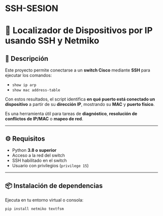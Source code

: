 # SSH-SESION
# 🧠 Localizador de Dispositivos por IP usando SSH y Netmiko

## 📜 Descripción

Este proyecto permite conectarse a un **switch Cisco** mediante **SSH** para ejecutar los comandos:

- `show ip arp`
- `show mac address-table`

Con estos resultados, el script identifica **en qué puerto está conectado un dispositivo** a partir de su **dirección IP**, mostrando su **MAC** y **puerto físico**.  

Es una herramienta útil para tareas de **diagnóstico**, **resolución de conflictos de IP/MAC** o **mapeo de red**.

---

## ⚙️ Requisitos

- Python **3.8 o superior**
- Acceso a la red del switch
- SSH habilitado en el switch
- Usuario con privilegios (`privilege 15`)

---

## 📦 Instalación de dependencias

Ejecuta en tu entorno virtual o consola:

```bash
pip install netmiko textfsm
